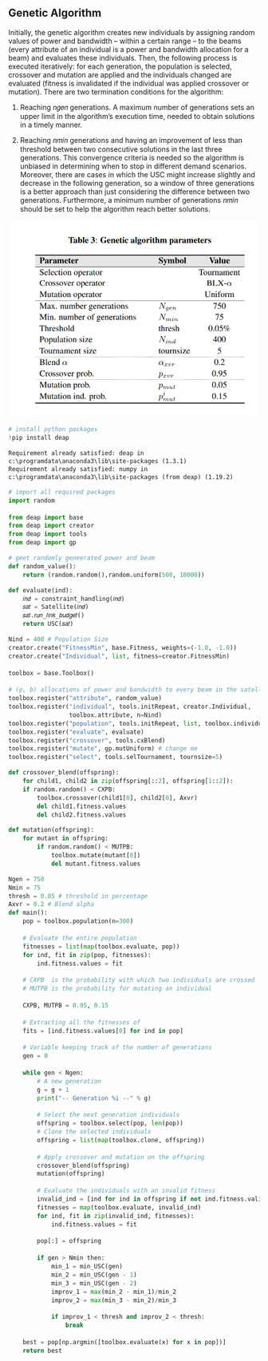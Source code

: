 ## Genetic Algorithm 

Initially, the genetic algorithm creates new individuals by assigning random values of power and
bandwidth – within a certain range – to the beams (every attribute of an individual
is a power and bandwidth allocation for a beam) and evaluates these individuals.
Then, the following process is executed iteratively: for each generation, the population is selected, crossover and mutation are applied and the individuals changed are
evaluated (fitness is invalidated if the individual was applied crossover or mutation).
There are two termination conditions for the algorithm:

1. Reaching 𝑛𝑔𝑒𝑛 generations. A maximum number of generations sets an upper limit in the algorithm’s execution time, needed to obtain solutions in a timely manner.

2. Reaching 𝑛𝑚𝑖𝑛 generations and having an improvement of less than threshold between two consecutive solutions in the last three generations. This convergence criteria is needed so the algorithm is unbiased in determining when to stop in different demand scenarios. Moreover, there are cases in which the USC might increase slightly and decrease in the following generation, so a window of three generations is a better approach than just considering the difference between two generations. Furthermore, a minimum number of generations 𝑛𝑚𝑖𝑛 should be set to help the algorithm reach better solutions.

<img src="Images/genetic-algo-table.png">


```python
# install python packages
!pip install deap

```

    Requirement already satisfied: deap in c:\programdata\anaconda3\lib\site-packages (1.3.1)
    Requirement already satisfied: numpy in c:\programdata\anaconda3\lib\site-packages (from deap) (1.19.2)
    


```python
# import all required packages
import random

from deap import base
from deap import creator
from deap import tools
from deap import gp
```


```python
# geet randomly geneerated power and beam
def random_value():
    return (random.random(),random.uniform(500, 10000))
```


```python
def evaluate(ind):
    𝑖𝑛𝑑 = constraint_handling(𝑖𝑛𝑑)
    𝑠𝑎𝑡 = Satellite(𝑖𝑛𝑑)
    𝑠𝑎𝑡.𝑟𝑢𝑛_𝑙𝑖𝑛𝑘_𝑏𝑢𝑑𝑔𝑒𝑡()
    return USC(𝑠𝑎𝑡)
```


```python
Nind = 400 # Population Size
creator.create("FitnessMin", base.Fitness, weights=(-1.0, -1.0))
creator.create("Individual", list, fitness=creator.FitnessMin)

toolbox = base.Toolbox()

# (p, b) allocations of power and bandwidth to every beam in the satellite)
toolbox.register("attribute", random_value)
toolbox.register("individual", tools.initRepeat, creator.Individual,
                 toolbox.attribute, n=Nind)
toolbox.register("population", tools.initRepeat, list, toolbox.individual)
toolbox.register("evaluate", evaluate)
toolbox.register("crossover", tools.cxBlend)
toolbox.register("mutate", gp.mutUniform) # change me
toolbox.register("select", tools.selTournament, tournsize=5)
```


```python
def crossover_blend(offspring):
    for child1, child2 in zip(offspring[::2], offspring[1::2]):
    if random.random() < CXPB:
        toolbox.crossover(child1[0], child2[0], Axvr)
        del child1.fitness.values
        del child2.fitness.values
```


```python
def mutation(offspring):
    for mutant in offspring:
        if random.random() < MUTPB:
            toolbox.mutate(mutant[0])
            del mutant.fitness.values
```


```python
Ngen = 750
Nmin = 75
thresh = 0.05 # threshold in percentage
Axvr = 0.2 # Blend alpha
def main():
    pop = toolbox.population(n=300)
    
    # Evaluate the entire population
    fitnesses = list(map(toolbox.evaluate, pop))
    for ind, fit in zip(pop, fitnesses):
        ind.fitness.values = fit
    
    # CXPB  is the probability with which two individuals are crossed
    # MUTPB is the probability for mutating an individual
    
    CXPB, MUTPB = 0.95, 0.15
    
    # Extracting all the fitnesses of 
    fits = [ind.fitness.values[0] for ind in pop]
    
    # Variable keeping track of the number of generations
    gen = 0
    
    while gen < Ngen:
        # A new generation
        g = g + 1
        print("-- Generation %i --" % g)
        
        # Select the next generation individuals
        offspring = toolbox.select(pop, len(pop))
        # Clone the selected individuals
        offspring = list(map(toolbox.clone, offspring))
        
        # Apply crossover and mutation on the offspring
        crossover_blend(offspring)
        mutation(offspring)
                
        # Evaluate the individuals with an invalid fitness
        invalid_ind = [ind for ind in offspring if not ind.fitness.valid]
        fitnesses = map(toolbox.evaluate, invalid_ind)
        for ind, fit in zip(invalid_ind, fitnesses):
            ind.fitness.values = fit
            
        pop[:] = offspring
        
        if gen > Nmin then:
            min_1 = min_USC(gen)
            min_2 = min_USC(gen - 1)
            min_3 = min_USC(gen - 2)
            improv_1 = max(min_2 - min_1)/min_2
            improv_2 = max(min_3 - min_2)/min_3
            
            if improv_1 < thresh and improv_2 < thresh:
                break
                
    best = pop[np.argmin([toolbox.evaluate(x) for x in pop])]
    return best
        
```
